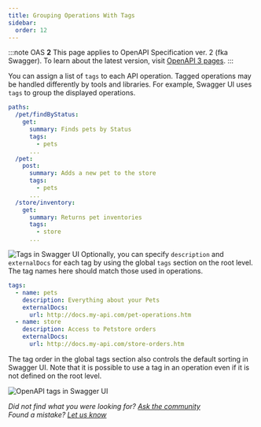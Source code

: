 ```yaml
---
title: Grouping Operations With Tags
sidebar:
  order: 12
---
```


:::note
OAS **2** This page applies to OpenAPI Specification ver. 2 (fka Swagger). To learn about the latest version, visit [OpenAPI 3 pages](/specification/grouping-operations-with-tags).
:::

You can assign a list of `tags` to each API operation. Tagged operations may be handled differently by tools and libraries. For example, Swagger UI uses `tags` to group the displayed operations.

```yaml
paths:
  /pet/findByStatus:
    get:
      summary: Finds pets by Status
      tags:
        - pets
      ...
  /pet:
    post:
      summary: Adds a new pet to the store
      tags:
        - pets
      ...
  /store/inventory:
    get:
      summary: Returns pet inventories
      tags:
        - store
      ...
```

![Tags in Swagger UI](https://swagger.io/wp-content/uploads/2017/02/swagger-ui-tags.png) Optionally, you can specify `description` and `externalDocs` for each tag by using the global `tags` section on the root level. The tag names here should match those used in operations.

```yaml
tags:
  - name: pets
    description: Everything about your Pets
    externalDocs:
      url: http://docs.my-api.com/pet-operations.htm
  - name: store
    description: Access to Petstore orders
    externalDocs:
      url: http://docs.my-api.com/store-orders.htm
```

The tag order in the global tags section also controls the default sorting in Swagger UI. Note that it is possible to use a tag in an operation even if it is not defined on the root level.

![OpenAPI tags in Swagger UI](<https://static1.smartbear.co/swagger/media/images/swagger-ui-tags-(1).png>)

_Did not find what you were looking for? [Ask the community](https://community.smartbear.com/t5/Swagger-Open-Source-Tools/bd-p/SwaggerOSTools)  
Found a mistake? [Let us know](https://github.com/swagger-api/swagger.io/issues)_
